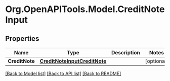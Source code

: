 
# Org.OpenAPITools.Model.CreditNoteInput

## Properties

Name | Type | Description | Notes
------------ | ------------- | ------------- | -------------
**CreditNote** | [**CreditNoteInputCreditNote**](CreditNoteInputCreditNote.md) |  | [optional] 

[[Back to Model list]](../README.md#documentation-for-models)
[[Back to API list]](../README.md#documentation-for-api-endpoints)
[[Back to README]](../README.md)

